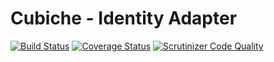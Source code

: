 # Cubiche - Identity Adapter
[![Build Status](https://travis-ci.org/cubiche/identity-adapter.svg?branch=master)](https://travis-ci.org/cubiche/identity-adapter) [![Coverage Status](https://coveralls.io/repos/github/cubiche/identity-adapter/badge.svg?branch=master)](https://coveralls.io/github/cubiche/identity-adapter?branch=master) [![Scrutinizer Code Quality](https://scrutinizer-ci.com/g/cubiche/identity-adapter/badges/quality-score.png?b=master)](https://scrutinizer-ci.com/g/cubiche/identity-adapter/?branch=master) 
